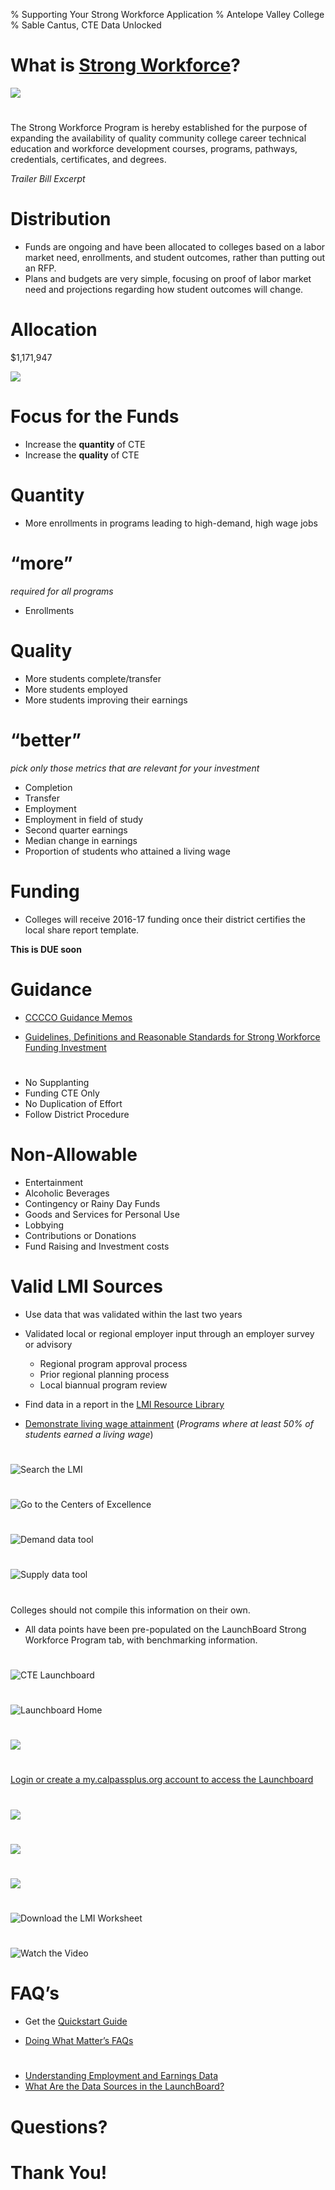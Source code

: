% Supporting Your Strong Workforce Application
% Antelope Valley College
% Sable Cantus, CTE Data Unlocked

# What is [Strong Workforce](http://doingwhatmatters.cccco.edu/StrongWorkforce.aspx)?

![](img/swf1.png)

# 
The Strong Workforce Program is hereby established for the purpose of expanding the availability of quality community college career technical education and workforce development courses, programs, pathways, credentials, certificates, and degrees.

*Trailer Bill Excerpt*

# Distribution

* Funds are ongoing and have been allocated to colleges based on a labor market need, enrollments, and student outcomes, rather than putting out an RFP.* Plans and budgets are very simple, focusing on proof of labor market need and projections regarding how student outcomes will change.


# Allocation

$1,171,947

![](img/swf2.png)

# Focus for the Funds

* Increase the **quantity** of CTE
* Increase the **quality** of CTE


# Quantity

* More enrollments in programs leading to high-demand, high wage jobs


# “more”*required for all programs** Enrollments

# Quality

* More students complete/transfer* More students employed* More students improving their earnings

# “better”
*pick only those metrics that are relevant for your investment** Completion* Transfer* Employment * Employment in field of study* Second quarter earnings* Median change in earnings* Proportion of students who attained a living wage

# Funding

* Colleges will receive 2016-17 funding once their district certifies the local share report template.**This is DUE soon**

# Guidance

* [CCCCO Guidance Memos](http://extranet.cccco.edu/Divisions/WEDDivision/StrongWorkforceMemos.aspx)

* [Guidelines, Definitions and Reasonable Standards for Strong Workforce Funding Investment](http://extranet.cccco.edu/Portals/1/WED/SWP/Guidelines_Reasonable%20Standards_final09-14.pdf)

# 

* No Supplanting
* Funding CTE Only
* No Duplication of Effort
* Follow District Procedure

# Non-Allowable

* Entertainment
* Alcoholic Beverages
* Contingency or Rainy Day Funds
* Goods and Services for Personal Use
* Lobbying
* Contributions or Donations
* Fund Raising and Investment costs

# Valid LMI Sources

* Use data that was validated within the last two years
* Validated local or regional employer input through an employer survey or advisory
	* Regional program approval process
	* Prior regional planning process 	* Local biannual program review* Find data in a report in the [LMI Resource Library](http://doingwhatmatters.cccco.edu/StrongWorkforce/LMILibrary.aspx) * [Demonstrate living wage attainment](https://www.calpassplus.org/LaunchBoard/SWP.aspx) (*Programs where at least 50% of students earned a living wage*)

# 
![[Search the LMI](http://doingwhatmatters.cccco.edu/StrongWorkforce/LMILibrary.aspx)](img/swf3.png)

# 
![[Go to the Centers of Excellence](http://www.coeccc.net/supply-demand/)](img/swf4.png)#
![Demand data tool](img/swf5.png)

#
![Supply data tool](img/swf6.png)

#
Colleges should not compile this information on their own.

* All data points have been pre-populated on the LaunchBoard Strong Workforce Program tab, with benchmarking information.#
![[CTE Launchboard](http://doingwhatmatters.cccco.edu/LaunchBoard.aspx)](img/swf7.png)

#
![[Launchboard Home](https://www.calpassplus.org/LaunchBoard/Home.aspx)](img/swf8.png)

#
![](img/swf9.png)

#
[Login or create a my.calpassplus.org account to access the Launchboard](https://www.calpassplus.org/user/login.aspx?ReturnUrl=%2fLaunchBoard%2fSWP.aspx)

#
![](img/swf10.png)

#
![](img/swf11.png)

#
![](img/swf12.png)

#
![[Download the LMI Worksheet](http://doingwhatmatters.cccco.edu/portals/6/docs/sw/Local%20Share%20LMI%20Worksheet%2012-06-16.xlsx)](img/swf14.png)


#
![[Watch the Video](https://youtu.be/w6aOmutOuhc?list=PLhHAT4sS1OyNabbnRHOtRBQ9jn_3IWQv3)](img/swf13.png)

# FAQ’s

* Get the [Quickstart Guide](http://doingwhatmatters.cccco.edu/portals/6/docs/sw/Local%20Share%20Reporting%20Template%20Quick%20Start%20Guide.pdf)

* [Doing What Matter’s FAQs](http://doingwhatmatters.cccco.edu/StrongWorkforce/FAQ200MRollout.aspx)

#
* [Understanding Employment and Earnings Data](http://doingwhatmatters.cccco.edu/portals/6/docs/Understanding%20Employment%20&%20Earnings%20Data%20infographic%205%20links.pdf)
* [What Are the Data Sources in the LaunchBoard?](http://doingwhatmatters.cccco.edu/portals/6/docs/Data%20Sources%20in%20the%20Launchboard%20infographic.pdf)

# Questions?

# Thank You!
